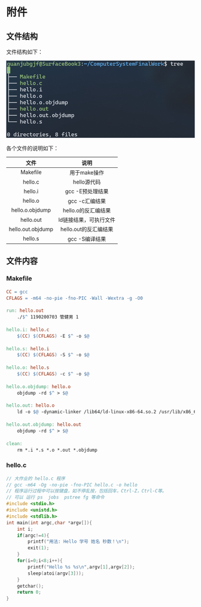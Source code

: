 # 附件

## 文件结构

文件结构如下：

![图 114 论文所需的文件结构](image115.png)

各个文件的说明如下：

文件	| 说明
:-: | :-:
Makefile | 用于make操作
hello.c | hello源代码
hello.i | gcc -E预处理结果
hello.o | gcc -c汇编结果
hello.o.objdump | hello.o的反汇编结果
hello.out | ld链接结果，可执行文件
hello.out.objdump | hello.out的反汇编结果
hello.s | gcc -S编译结果

## 文件内容

### Makefile

```makefile
CC = gcc
CFLAGS = -m64 -no-pie -fno-PIC -Wall -Wextra -g -O0

run: hello.out
    ./$^ 1190200703 管健男 1

hello.i: hello.c
    $(CC) $(CFLAGS) -E $^ -o $@

hello.s: hello.i
    $(CC) $(CFLAGS) -S $^ -o $@
  
hello.o: hello.s
    $(CC) $(CFLAGS) -c $^ -o $@
  
hello.o.objdump: hello.o
    objdump -rd $^ > $@
  
hello.out: hello.o
    ld -o $@ -dynamic-linker /lib64/ld-linux-x86-64.so.2 /usr/lib/x86_64-linux-gnu/c/usr/lib/x86_64-linu-gnu/crti.o hello.o /usr/lib/x86_64-linux-gnu/libc.so /usr/lib/x86_64-linux-gnu/
  
hello.out.objdump: hello.out
    objdump -rd $^ > $@
  
clean:
    rm *.i *.s *.o *.out *.objdump
```

### hello.c

```c
// 大作业的 hello.c 程序
// gcc -m64 -Og -no-pie -fno-PIC hello.c -o hello
// 程序运行过程中可以按键盘，如不停乱按，包括回车，Ctrl-Z，Ctrl-C等。
// 可以 运行 ps  jobs  pstree fg 等命令
#include <stdio.h>
#include <unistd.h>
#include <stdlib.h>
int main(int argc,char *argv[]){
    int i;
    if(argc!=4){
        printf("用法: Hello 学号 姓名 秒数！\n");
        exit(1);
    }
    for(i=0;i<8;i++){
        printf("Hello %s %s\n",argv[1],argv[2]);
        sleep(atoi(argv[3]));
    }
    getchar();
    return 0;
}
```